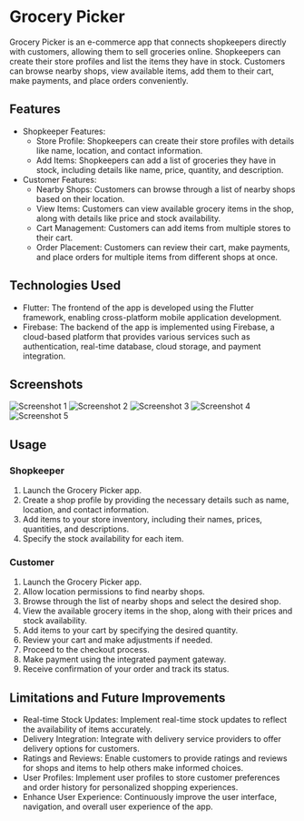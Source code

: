 # Grocery Picker

Grocery Picker is an e-commerce app that connects shopkeepers directly with customers, allowing them to sell groceries online. Shopkeepers can create their store profiles and list the items they have in stock. Customers can browse nearby shops, view available items, add them to their cart, make payments, and place orders conveniently.

## Features

- Shopkeeper Features:
  - Store Profile: Shopkeepers can create their store profiles with details like name, location, and contact information.
  - Add Items: Shopkeepers can add a list of groceries they have in stock, including details like name, price, quantity, and description.
- Customer Features:
  - Nearby Shops: Customers can browse through a list of nearby shops based on their location.
  - View Items: Customers can view available grocery items in the shop, along with details like price and stock availability.
  - Cart Management: Customers can add items from multiple stores to their cart.
  - Order Placement: Customers can review their cart, make payments, and place orders for multiple items from different shops at once.

## Technologies Used

- Flutter: The frontend of the app is developed using the Flutter framework, enabling cross-platform mobile application development.
- Firebase: The backend of the app is implemented using Firebase, a cloud-based platform that provides various services such as authentication, real-time database, cloud storage, and payment integration.

## Screenshots

![Screenshot 1](https://github.com/code-bhuvanesh/grocery_picker/blob/792e4622339451d0d7004e9f86fc05ffe632364a/screenshots/login_page.jpg)
![Screenshot 2](screenshots/screenshot2.png)
![Screenshot 3](screenshots/screenshot3.png)
![Screenshot 4](screenshots/screenshot4.png)
![Screenshot 5](screenshots/screenshot5.png)

## Usage

### Shopkeeper

1. Launch the Grocery Picker app.
2. Create a shop profile by providing the necessary details such as name, location, and contact information.
3. Add items to your store inventory, including their names, prices, quantities, and descriptions.
4. Specify the stock availability for each item.

### Customer

1. Launch the Grocery Picker app.
2. Allow location permissions to find nearby shops.
3. Browse through the list of nearby shops and select the desired shop.
4. View the available grocery items in the shop, along with their prices and stock availability.
5. Add items to your cart by specifying the desired quantity.
6. Review your cart and make adjustments if needed.
7. Proceed to the checkout process.
8. Make payment using the integrated payment gateway.
9. Receive confirmation of your order and track its status.

## Limitations and Future Improvements

- Real-time Stock Updates: Implement real-time stock updates to reflect the availability of items accurately.
- Delivery Integration: Integrate with delivery service providers to offer delivery options for customers.
- Ratings and Reviews: Enable customers to provide ratings and reviews for shops and items to help others make informed choices.
- User Profiles: Implement user profiles to store customer preferences and order history for personalized shopping experiences.
- Enhance User Experience: Continuously improve the user interface, navigation, and overall user experience of the app.
